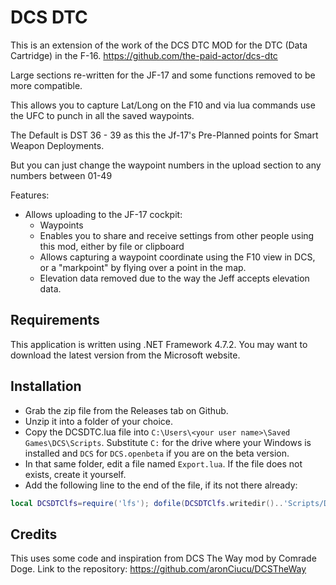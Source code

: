 # DCS DTC

This is an extension of the work of the DCS DTC MOD for the DTC (Data Cartridge) in the F-16.
https://github.com/the-paid-actor/dcs-dtc

Large sections re-written for the JF-17 and some functions removed to be more compatible.
 
This allows you to capture Lat/Long on the F10 and via lua commands use the UFC to punch in all the saved waypoints.
 
The Default is DST 36 - 39 as this the Jf-17's Pre-Planned points for Smart Weapon Deployments.

But you can just change the waypoint numbers in the upload section to any numbers between 01-49

Features:

- Allows uploading to the JF-17 cockpit:
  - Waypoints
  - Enables you to share and receive settings from other people using this mod, either by file or clipboard
  - Allows capturing a waypoint coordinate using the F10 view in DCS, or a "markpoint" by flying over a point in the map.
  - Elevation data removed due to the way the Jeff accepts elevation data.

## Requirements

This application is written using .NET Framework 4.7.2. You may want to download the latest version from the Microsoft website.

## Installation

- Grab the zip file from the Releases tab on Github.
- Unzip it into a folder of your choice.
- Copy the DCSDTC.lua file into `C:\Users\<your user name>\Saved Games\DCS\Scripts`. Substitute `C:` for the drive 
  where your Windows is installed and `DCS` for `DCS.openbeta` if you are on the beta version.
- In that same folder, edit a file named `Export.lua`. If the file does not exists, create it yourself.
- Add the following line to the end of the file, if its not there already:

```lua
local DCSDTClfs=require('lfs'); dofile(DCSDTClfs.writedir()..'Scripts/DCSDTC.lua')
```

## Credits

This uses some code and inspiration from DCS The Way mod by Comrade Doge. Link to the repository:
https://github.com/aronCiucu/DCSTheWay

